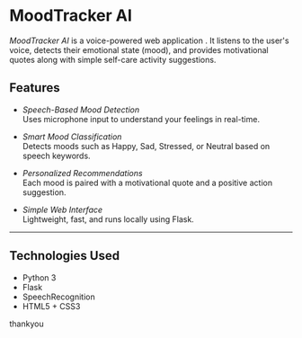 
# MoodTracker AI

*MoodTracker AI* is a voice-powered web application . It listens to the user's voice, detects their emotional state (mood), and provides motivational quotes along with simple self-care activity suggestions.

## Features

- *Speech-Based Mood Detection*  
  Uses microphone input to understand your feelings in real-time.

- *Smart Mood Classification*  
  Detects moods such as Happy, Sad, Stressed, or Neutral based on speech keywords.

- *Personalized Recommendations*  
  Each mood is paired with a motivational quote and a positive action suggestion.

- *Simple Web Interface*  
  Lightweight, fast, and runs locally using Flask.

---

## Technologies Used

- Python 3
- Flask
- SpeechRecognition
- HTML5 + CSS3

thankyou
